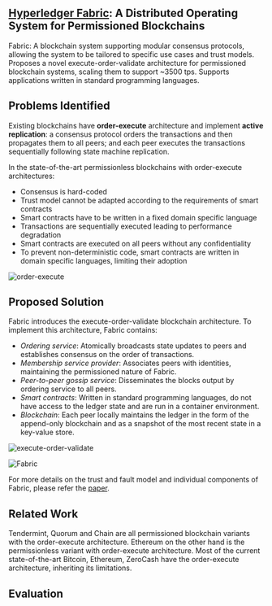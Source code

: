 ## [Hyperledger Fabric](https://dl.acm.org/citation.cfm?id=3190538): A Distributed Operating System for Permissioned Blockchains

Fabric: A blockchain system supporting modular consensus protocols, allowing the system to be tailored to specific use cases and trust models. Proposes a novel execute-order-validate architecture for permissioned blockchain systems, scaling them to support ~3500 tps. Supports applications written in standard programming languages.

## Problems Identified

Existing blockchains have **order-execute** architecture and implement **active replication**: a consensus protocol 
orders the transactions and then propagates them to all peers; and each peer executes the transactions sequentially 
following state machine replication. 

In the state-of-the-art permissionless blockchains with order-execute architectures:
- Consensus is hard-coded
- Trust model cannot be adapted according to the requirements of smart contracts
- Smart contracts have to be written in a fixed domain specific language
- Transactions are sequentially executed leading to performance degradation
- Smart contracts are executed on all peers without any confidentiality
- To prevent non-deterministic code, smart contracts are written in domain specific languages, limiting their adoption

![order-execute](https://github.com/SoujanyaPonnapalli/ScalingBlockchains/blob/master/Images/HyperLedger/order-execute.png)

## Proposed Solution

Fabric introduces the execute-order-validate blockchain architecture. To implement this architecture, Fabric contains:
- *Ordering service*: Atomically broadcasts state updates to peers and establishes consensus on the order of transactions. 
- *Membership service provider*: Associates peers with identities, maintaining the permissioned nature of Fabric.
- *Peer-to-peer gossip service*: Disseminates the blocks output by ordering service to all peers.
- *Smart contracts*: Written in standard programming languages, do not have access to the ledger state and are run in a 
container environment.
- *Blockchain*: Each peer locally maintains the ledger in the form of the append-only blockchain and as a snapshot of the most 
recent state in a key-value store.

![execute-order-validate](https://github.com/SoujanyaPonnapalli/ScalingBlockchains/blob/master/Images/HyperLedger/execute-order-validate.png)

![Fabric](https://github.com/SoujanyaPonnapalli/ScalingBlockchains/blob/master/Images/HyperLedger/Fabric.png)

<!--Architecture Overview: 

The three phase execute-order-validate architecture and the transaction flow is as follows.
- 

![Flow](https://github.com/SoujanyaPonnapalli/ScalingBlockchains/blob/master/Images/HyperLedger/Flow.png)
!-->

For more details on the trust and fault model and individual components of Fabric, please refer the [paper](https://dl.acm.org/citation.cfm?id=3190538). 

## Related Work

Tendermint, Quorum and Chain are all permissioned blockchain variants with the order-execute architecture. Ethereum on the other hand is the permissionless variant with order-execute architecture. Most of the current state-of-the-art Bitcoin, Ethereum, ZeroCash have the order-execute architecture, inheriting its limitations.

## Evaluation
